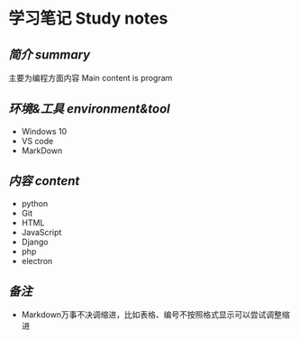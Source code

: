 # 学习笔记 Study notes

## *简介 summary*

主要为编程方面内容 Main content is program

## *环境&工具 environment&tool*

- Windows 10
- VS code
- MarkDown

## *内容 content*

- python
- Git
- HTML
- JavaScript
- Django
- php
- electron

## *备注*

- Markdown万事不决调缩进，比如表格、编号不按照格式显示可以尝试调整缩进
